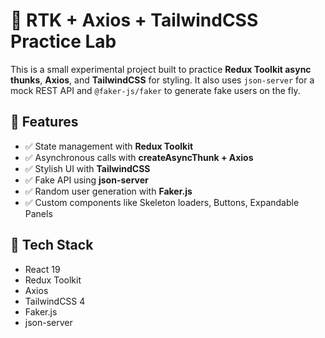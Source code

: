 # 🧪 RTK + Axios + TailwindCSS Practice Lab

This is a small experimental project built to practice **Redux Toolkit async thunks**, **Axios**, and **TailwindCSS** for styling. It also uses `json-server` for a mock REST API and `@faker-js/faker` to generate fake users on the fly.

## 🚀 Features

- ✅ State management with **Redux Toolkit**
- ✅ Asynchronous calls with **createAsyncThunk + Axios**
- ✅ Stylish UI with **TailwindCSS**
- ✅ Fake API using **json-server**
- ✅ Random user generation with **Faker.js**
- ✅ Custom components like Skeleton loaders, Buttons, Expandable Panels

## 🔧 Tech Stack

- React 19
- Redux Toolkit
- Axios
- TailwindCSS 4
- Faker.js
- json-server
